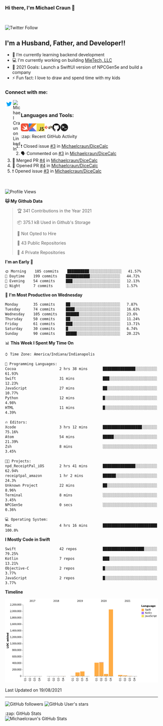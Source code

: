### Hi there, I'm Michael Craun 👋 

<br />

![Twitter Follow](https://img.shields.io/twitter/follow/opkurix?style=social)

## I'm a Husband, Father, and Developer!!

- 🌱 I’m currently learning backend development
- 💻 I'm currently working on building [MieTech, LLC](https://github.com/mietechnologies)
- 🥅 2021 Goals: Launch a SwiftUI version of NPCGen5e and build a company
- ⚡ Fun fact: I love to draw and spend time with my kids

### Connect with me:

[<img align="left" alt="Michael Craun on Twitter" width="26px" src="https://raw.githubusercontent.com/github/explore/80688e429a7d4ef2fca1e82350fe8e3517d3494d/topics/twitter/twitter.png" />][twitter]
[<img align="left" alt="Michael Craun on LinkedIn" width="26px" src="https://cdn.jsdelivr.net/npm/simple-icons@v3/icons/linkedin.svg" />][linkedin]

<br />

### Languages and Tools:

[<img align="left" alt="Swift" width="26px" src="https://raw.githubusercontent.com/github/explore/80688e429a7d4ef2fca1e82350fe8e3517d3494d/topics/swift/swift.png" />][swift]
[<img align="left" alt="Kotlin" width="26px" src="https://raw.githubusercontent.com/github/explore/80688e429a7d4ef2fca1e82350fe8e3517d3494d/topics/kotlin/kotlin.png" />][kotlin]
[<img align="left" alt="JavaScript" width="26px" src="https://raw.githubusercontent.com/github/explore/80688e429a7d4ef2fca1e82350fe8e3517d3494d/topics/javascript/javascript.png" />][javascript]
[<img align="left" alt="Git" width="26px" src="https://raw.githubusercontent.com/github/explore/80688e429a7d4ef2fca1e82350fe8e3517d3494d/topics/git/git.png" />]([])
[<img align="left" alt="GitHub" width="26px" src="https://raw.githubusercontent.com/github/explore/78df643247d429f6cc873026c0622819ad797942/topics/github/github.png" />][github]
[<img align="left" alt="Terminal" width="26px" src="https://raw.githubusercontent.com/github/explore/80688e429a7d4ef2fca1e82350fe8e3517d3494d/topics/terminal/terminal.png" />][terminal]

<br />
<br />

<summary>:zap: Recent GitHub Activity</summary>
  
<!--START_SECTION:activity-->
1. ❗️ Closed issue [#3](https://github.com/Michaelcraun/DiceCalc/issues/3) in [Michaelcraun/DiceCalc](https://github.com/Michaelcraun/DiceCalc)
2. 🗣 Commented on [#3](https://github.com/Michaelcraun/DiceCalc/issues/3) in [Michaelcraun/DiceCalc](https://github.com/Michaelcraun/DiceCalc)
3. 🎉 Merged PR [#4](https://github.com/Michaelcraun/DiceCalc/pull/4) in [Michaelcraun/DiceCalc](https://github.com/Michaelcraun/DiceCalc)
4. 💪 Opened PR [#4](https://github.com/Michaelcraun/DiceCalc/pull/4) in [Michaelcraun/DiceCalc](https://github.com/Michaelcraun/DiceCalc)
5. ❗️ Opened issue [#3](https://github.com/Michaelcraun/DiceCalc/issues/3) in [Michaelcraun/DiceCalc](https://github.com/Michaelcraun/DiceCalc)
<!--END_SECTION:activity-->
  
<br />
  
<!--START_SECTION:waka-->
![Profile Views](http://img.shields.io/badge/Profile%20Views-93-blue)

**🐱 My Github Data** 

> 🏆 341 Contributions in the Year 2021
 > 
> 📦 375.1 kB Used in Github's Storage 
 > 
> 🚫 Not Opted to Hire
 > 
> 📜 43 Public Repositories 
 > 
> 🔑 4 Private Repositories  
 > 
**I'm an Early 🐤** 

```text
🌞 Morning    185 commits    ██████████░░░░░░░░░░░░░░░   41.57% 
🌆 Daytime    199 commits    ███████████░░░░░░░░░░░░░░   44.72% 
🌃 Evening    54 commits     ███░░░░░░░░░░░░░░░░░░░░░░   12.13% 
🌙 Night      7 commits      ░░░░░░░░░░░░░░░░░░░░░░░░░   1.57%

```
📅 **I'm Most Productive on Wednesday** 

```text
Monday       35 commits     ██░░░░░░░░░░░░░░░░░░░░░░░   7.87% 
Tuesday      74 commits     ████░░░░░░░░░░░░░░░░░░░░░   16.63% 
Wednesday    105 commits    ██████░░░░░░░░░░░░░░░░░░░   23.6% 
Thursday     50 commits     ██░░░░░░░░░░░░░░░░░░░░░░░   11.24% 
Friday       61 commits     ███░░░░░░░░░░░░░░░░░░░░░░   13.71% 
Saturday     30 commits     █░░░░░░░░░░░░░░░░░░░░░░░░   6.74% 
Sunday       90 commits     █████░░░░░░░░░░░░░░░░░░░░   20.22%

```


📊 **This Week I Spent My Time On** 

```text
⌚︎ Time Zone: America/Indiana/Indianapolis

💬 Programming Languages: 
Cocoa                    2 hrs 38 mins       ███████████████░░░░░░░░░░   61.93% 
Swift                    31 mins             ███░░░░░░░░░░░░░░░░░░░░░░   12.23% 
JavaScript               27 mins             ██░░░░░░░░░░░░░░░░░░░░░░░   10.77% 
Python                   12 mins             █░░░░░░░░░░░░░░░░░░░░░░░░   4.98% 
HTML                     11 mins             █░░░░░░░░░░░░░░░░░░░░░░░░   4.39%

🔥 Editors: 
Xcode                    3 hrs 12 mins       ██████████████████░░░░░░░   75.16% 
Atom                     54 mins             █████░░░░░░░░░░░░░░░░░░░░   21.39% 
Zsh                      8 mins              ░░░░░░░░░░░░░░░░░░░░░░░░░   3.45%

🐱‍💻 Projects: 
npd_ReceiptPal_iOS       2 hrs 41 mins       ███████████████░░░░░░░░░░   62.94% 
receiptpal_amazon        1 hr 2 mins         ██████░░░░░░░░░░░░░░░░░░░   24.3% 
Unknown Project          22 mins             ██░░░░░░░░░░░░░░░░░░░░░░░   8.96% 
Terminal                 8 mins              ░░░░░░░░░░░░░░░░░░░░░░░░░   3.45% 
NPCGen5e                 0 secs              ░░░░░░░░░░░░░░░░░░░░░░░░░   0.36%

💻 Operating System: 
Mac                      4 hrs 16 mins       █████████████████████████   100.0%

```

**I Mostly Code in Swift** 

```text
Swift                    42 repos            ███████████████████░░░░░░   79.25% 
Kotlin                   7 repos             ███░░░░░░░░░░░░░░░░░░░░░░   13.21% 
Objective-C              2 repos             █░░░░░░░░░░░░░░░░░░░░░░░░   3.77% 
JavaScript               2 repos             █░░░░░░░░░░░░░░░░░░░░░░░░   3.77%

```


**Timeline**

![Chart not found](https://raw.githubusercontent.com/Michaelcraun/Michaelcraun/main/charts/bar_graph.png) 


 Last Updated on 19/08/2021
<!--END_SECTION:waka-->

---
  
![GitHub followers](https://img.shields.io/github/followers/Michaelcraun?style=social)
![GitHub User's stars](https://img.shields.io/github/stars/Michaelcraun?style=social)
  
<summary>:zap: GitHub Stats</summary>

<img align="left" alt="Michaelcraun's GitHub Stats" src="https://github-readme-stats-8frbydxfs-michaelcraun.vercel.app/api?username=Michaelcraun" />

[twitter]: https://twitter.com/opkurix
[linkedin]: https://linkedin.com/in/michael-craun
[swift]: https://developer.apple.com/swift/
[kotlin]: https://kotlinlang.org
[javascript]: https://www.javascript.com
[github]: https://github.com/
[terminal]: https://en.wikipedia.org/wiki/Terminal_(macOS)
